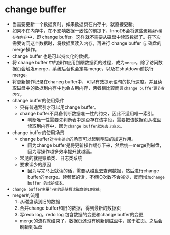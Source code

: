 # change buffer

- 当需要更新一个数据页时，如果数据页在内存中，就直接更新。
- 如果不在内存中，在不影响数据一致性的前提下，InnoDB会将这些`更新操作缓存在内存`中，即 change buffer。这样就不需要从磁盘中读取数据了。在下次需要访问这个数据时，将数据页读入内存，再进行 change buffer 与 磁盘的merge操作。
- change buffer 也是可以持久化的数据。
- 将 change buffer 中的操作应用到原数据页的过程，成为`merge`。除了访问数据页会触发merge，系统后台也会定期merge，以及在shutdown前执行merge。
- 将更新操作记录在chaneg buffer中，可以有效提示语句的执行速度。并且读取磁盘中的数据到内存中也会占用内存，两者相比较而言`change buffer更节省内存`。
- change buffer的使用条件
    - 只有普通索引才可以用change buffer。
    - change buffer不具备判断数据唯一性的约束，因此不适用唯一索引。
        - 判断唯一性需要先判断表中是否存在该字段，需要把该数据页从磁盘读取到内存中，因为`change buffer就失去了意义`。
- change buffer的使用场景
    - change buffer对`写多读少`的场景可以起到明显的加速作用。
        - 因为change buffer是将更新操作缓存下来，然后统一merge到磁盘，因为写操作越多效率提升就越高。
    - 常见的就是账单类、日志类系统
    - 要求读少的原因
        - 因为写完马上就读的话，需要从磁盘去查询数据，然后进行change buffer的merge。读频繁的话，不但IO次数不会减少，反而增`加change buffer 的维护成本。`
- `change buffer主要节省的是随机读磁盘的IO收益`。
- meger的流程
    1. 从磁盘读到旧的数据
    2. 合并change buffer和旧的数据，得到最新的数据页
    3. 写redo log。redo log 包含数据的变更和change buffer的变更
    - merge的流程就结束了，数据页还没有刷新到磁盘中，属于脏页。之后会刷新到磁盘